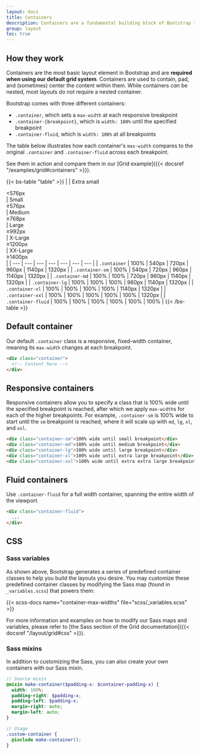 ```yaml
---
layout: docs
title: Containers
description: Containers are a fundamental building block of Bootstrap that contain, pad, and align your content within a given device or viewport.
group: layout
toc: true
---
```


## How they work

Containers are the most basic layout element in Bootstrap and are **required when using our default grid system**. Containers are used to contain, pad, and (sometimes) center the content within them. While containers *can* be nested, most layouts do not require a nested container.

Bootstrap comes with three different containers:

- `.container`, which sets a `max-width` at each responsive breakpoint
- `.container-{breakpoint}`, which is `width: 100%` until the specified breakpoint
- `.container-fluid`, which is `width: 100%` at all breakpoints

The table below illustrates how each container's `max-width` compares to the original `.container` and `.container-fluid` across each breakpoint.

See them in action and compare them in our [Grid example]({{< docsref "/examples/grid#containers" >}}).

{{< bs-table "table" >}}
|  | Extra small<div class="fw-normal">&lt;576px</div> | Small<div class="fw-normal">&ge;576px</div> | Medium<div class="fw-normal">&ge;768px</div> | Large<div class="fw-normal">&ge;992px</div> | X-Large<div class="fw-normal">&ge;1200px</div> | XX-Large<div class="fw-normal">&ge;1400px</div> |
| --- | --- | --- | --- | --- | --- | --- |
| `.container` | <span class="text-body-blue">100%</span> | 540px | 720px | 960px | 1140px | 1320px |
| `.container-sm` | <span class="text-body-blue">100%</span> | 540px | 720px | 960px | 1140px | 1320px |
| `.container-md` | <span class="text-body-blue">100%</span> | <span class="text-body-blue">100%</span> | 720px | 960px | 1140px | 1320px |
| `.container-lg` | <span class="text-body-blue">100%</span> | <span class="text-body-blue">100%</span> | <span class="text-body-blue">100%</span> | 960px | 1140px | 1320px |
| `.container-xl` | <span class="text-body-blue">100%</span> | <span class="text-body-blue">100%</span> | <span class="text-body-blue">100%</span> | <span class="text-body-blue">100%</span> | 1140px | 1320px |
| `.container-xxl` | <span class="text-body-blue">100%</span> | <span class="text-body-blue">100%</span> | <span class="text-body-blue">100%</span> | <span class="text-body-blue">100%</span> | <span class="text-body-blue">100%</span> | 1320px |
| `.container-fluid` | <span class="text-body-blue">100%</span> | <span class="text-body-blue">100%</span> | <span class="text-body-blue">100%</span> | <span class="text-body-blue">100%</span> | <span class="text-body-blue">100%</span> | <span class="text-body-blue">100%</span> |
{{< /bs-table >}}

## Default container

Our default `.container` class is a responsive, fixed-width container, meaning its `max-width` changes at each breakpoint.

```html
<div class="container">
  <!-- Content here -->
</div>
```

## Responsive containers

Responsive containers allow you to specify a class that is 100% wide until the specified breakpoint is reached, after which we apply `max-width`s for each of the higher breakpoints. For example, `.container-sm` is 100% wide to start until the `sm` breakpoint is reached, where it will scale up with `md`, `lg`, `xl`, and `xxl`.

```html
<div class="container-sm">100% wide until small breakpoint</div>
<div class="container-md">100% wide until medium breakpoint</div>
<div class="container-lg">100% wide until large breakpoint</div>
<div class="container-xl">100% wide until extra large breakpoint</div>
<div class="container-xxl">100% wide until extra extra large breakpoint</div>
```

## Fluid containers

Use `.container-fluid` for a full width container, spanning the entire width of the viewport.

```html
<div class="container-fluid">
  ...
</div>
```

## CSS

### Sass variables

As shown above, Bootstrap generates a series of predefined container classes to help you build the layouts you desire. You may customize these predefined container classes by modifying the Sass map (found in `_variables.scss`) that powers them:

{{< scss-docs name="container-max-widths" file="scss/_variables.scss" >}}

For more information and examples on how to modify our Sass maps and variables, please refer to [the Sass section of the Grid documentation]({{< docsref "/layout/grid#css" >}}).

### Sass mixins

In addition to customizing the Sass, you can also create your own containers with our Sass mixin.

```scss
// Source mixin
@mixin make-container($padding-x: $container-padding-x) {
  width: 100%;
  padding-right: $padding-x;
  padding-left: $padding-x;
  margin-right: auto;
  margin-left: auto;
}

// Usage
.custom-container {
  @include make-container();
}
```
